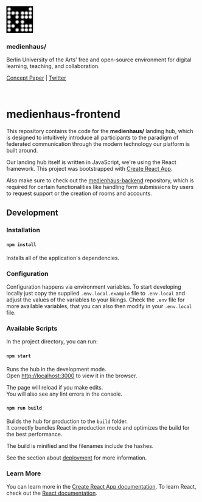 <img src="public/favicon.svg" width="70" />

### medienhaus/

Berlin University of the Arts’ free and open-source environment for digital learning, teaching, and collaboration.

[Concept Paper](https://medienhaus.dev/) | [Twitter](https://twitter.com/medienhaus_)

<br>

# medienhaus-frontend

This repository contains the code for the **medienhaus/** landing hub, which is designed to intuitively introduce all participants to the paradigm of federated communication through the modern technology our platform is built around.

Our landing hub itself is written in JavaScript, we're using the React framework. This project was bootstrapped with [Create React App](https://github.com/facebook/create-react-app).

Also make sure to check out the [medienhaus-backend](#) repository, which is required for certain functionalities like handling form submissions by users to request support or the creation of rooms and accounts.


## Development

### Installation

#### `npm install`

Installs all of the application's dependencies.

### Configuration

Configuration happens via environment variables. To start developing locally just copy the supplied `.env.local.example` file to `.env.local` and adjust the values of the variables to your likings. Check the `.env` file for more available variables, that you can also then modify in your `.env.local` file.

### Available Scripts

In the project directory, you can run:

#### `npm start`

Runs the hub in the development mode.<br />
Open [http://localhost:3000](http://localhost:3000) to view it in the browser.

The page will reload if you make edits.<br />
You will also see any lint errors in the console.

#### `npm run build`

Builds the hub for production to the `build` folder.<br />
It correctly bundles React in production mode and optimizes the build for the best performance.

The build is minified and the filenames include the hashes.

See the section about [deployment](https://facebook.github.io/create-react-app/docs/deployment) for more information.

### Learn More

You can learn more in the [Create React App documentation](https://facebook.github.io/create-react-app/docs/getting-started). To learn React, check out the [React documentation](https://reactjs.org/).
